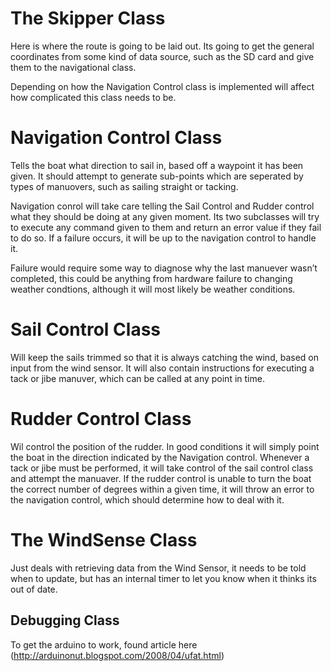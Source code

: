 





# The Skipper Class
Here is where the route is going to be laid out. Its going to get the general coordinates from some kind of data source, such as the SD card and give them to the navigational class.

Depending on how the Navigation Control class is implemented will affect how complicated this class needs to be.

# Navigation Control Class
Tells the boat what direction to sail in, based off a waypoint it has been given. It should attempt to generate sub-points which are seperated by types of manuovers, such as sailing straight or tacking.

Navigation conrol will take care telling the Sail Control and Rudder control what they should be doing at any given moment. Its two subclasses will try to execute any command given to them and return an error value if they fail to do so. If a failure occurs, it will be up to the navigation control to handle it.

Failure would require some way to diagnose why the last manuever  wasn’t completed, this could be anything from hardware failure to changing weather condtions, although it will most likely be weather conditions.

# Sail Control Class
Will keep the sails trimmed so that it is always catching the  wind, based on input from the wind sensor. It will also contain instructions for executing a tack or jibe manuver, which can be called at any point in time.

# Rudder Control Class
Wil control the position of the rudder. In good conditions it will simply point the boat in the direction indicated by the Navigation control. Whenever a tack or jibe must be performed, it will take control of the sail control class and attempt the manuaver. If the rudder control is unable to turn the boat the correct number of degrees within a given time, it will throw an error to the navigation control, which should determine how to deal with it.

# The WindSense Class
Just deals with retrieving data from the Wind Sensor, it needs to be told when to update, but has an internal timer to let you know when it thinks its out of date.

## Debugging Class 
To get the arduino to work, found article here (http://arduinonut.blogspot.com/2008/04/ufat.html)